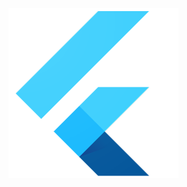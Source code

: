 ![Flutter Logo](https://github.com/3mrdevs/odoo_flutter_app/blob/master/screenshots/icon.png?raw=true)
